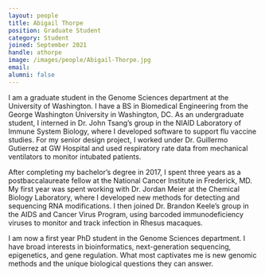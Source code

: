 ```yaml
---
layout: people
title: Abigail Thorpe
position: Graduate Student
category: Student
joined: September 2021
handle: athorpe
image: /images/people/Abigail-Thorpe.jpg
email: 
alumni: false
---
```


I am a graduate student in the Genome Sciences department at the University of Washington. I have a BS in Biomedical Engineering from the George Washington University in Washington, DC. As an undergraduate student, I interned in Dr. John Tsang’s group in the NIAID Laboratory of Immune System Biology, where I developed software to support flu vaccine studies. For my senior design project, I worked under Dr. Guillermo Gutierrez at GW Hospital and used respiratory rate data from mechanical ventilators to monitor intubated patients.

After completing my bachelor’s degree in 2017, I spent three years as a postbaccalaureate fellow at the National Cancer Institute in Frederick, MD. My first year was spent working with Dr. Jordan Meier at the Chemical Biology Laboratory, where I developed new methods for detecting and sequencing RNA modifications. I then joined Dr. Brandon Keele’s group in the AIDS and Cancer Virus Program, using barcoded immunodeficiency viruses to monitor and track infection in Rhesus macaques.

I am now a first year PhD student in the Genome Sciences department. I have broad interests in bioinformatics, next-generation sequencing, epigenetics, and gene regulation. What most captivates me is new genomic methods and the unique biological questions they can answer.